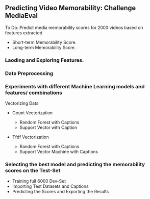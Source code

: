 ## Predicting Video Memorability: Challenge MediaEval
To Do: Predict media memorability scores for 2000 videos based on features extracted.

- Short-term Memorability Score.
- Long-term Memorability Score.

### Laoding and Exploring Features.
### Data Preprocessing
### Experiments with different Machine Learning models and features/ combinations
Vectorizing Data
- Count Vectorization
    - Random Forest with Captions
    - Support Vector with Caption
- Tfdf Vectorization

    - Random Forest with Captions
    - Support Vector Machine with Captions
### Selecting the best model and predicting the memorability scores on the Test-Set

- Training full 6000 Dev-Set
- Importing Test Datasets and Captions
- Predicting the Scores and Exporting the Results
